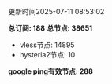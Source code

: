 更新时间2025-07-11 08:53:02

**总订阅: 188**
**总节点: 38651**
- vless节点: 14895
- hysteria2节点: 10

**google ping有效节点: 288**
